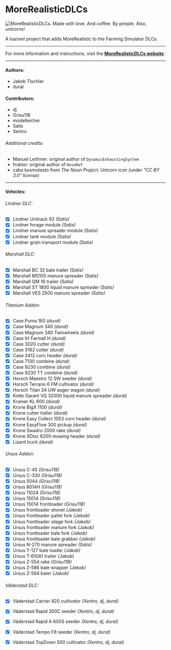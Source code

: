﻿MoreRealisticDLCs
=================

![MoreRealisticDLCs. Made with love. And coffee. By people. Also, unicorns!](http://jakobtischler.github.io/MoreRealisticDLCs/images/poster_1_small.jpg "MoreRealisticDLCs. Made with love. And coffee. By people. Also, unicorns!")


A lua/xml project that adds MoreRealistic to the Farming Simulator DLCs.

---

For more information and instructions, visit the [**MoreRealisticDLCs website**](http://jakobtischler.github.io/MoreRealisticDLCs).

---

#### Authors:
* Jakob Tischler
* dural

#### Contributors:
* dj
* Grisu118
* modelleicher
* Satis
* Xentro

###### Additional credits:
* Manuel Leithner: original author of `DynamicExhaustingSystem`
* fruktor: original author of `HoseRef`
* caba kosmotesto from *The Noun Project*: Unicorn icon *(under "CC BY 3.0" license)*

---

#### Vehicles:
###### Lindner DLC:
- [x] Lindner Unitrack 92 *(Satis)*
- [x] Lindner forage module *(Satis)*
- [x] Lindner manure spreader module *(Satis)*
- [x] Lindner tank module *(Satis)*
- [x] Lindner grain transport module *(Satis)*

###### Marshall DLC:
- [x] Marshall BC 32 bale trailer *(Satis)*
- [x] Marshall MS105 manure spreader *(Satis)*
- [x] Marshall QM 16 trailer *(Satis)*
- [x] Marshall ST 1800 liquid manure spreader *(Satis)*
- [x] Marshall VES 2500 manure spreader *(Satis)*

###### Titanium Addon:
- [x] Case Puma 160 *(dural)*
- [x] Case Magnum 340 *(dural)*
- [x] Case Magnum 340 Twinwheels *(dural)*
- [x] Case IH Farmall H *(dural)*
- [x] Case 3020 cutter *(dural)*
- [x] Case 3162 cutter *(dural)*
- [x] Case 3412 corn header *(dural)*
- [x] Case 7130 combine *(dural)*
- [x] Case 9230 combine *(dural)*
- [x] Case 9230 TT combine *(dural)*
- [x] Horsch Maestro 12 SW seeder *(dural)*
- [x] Horsch Terrano 6 FM cultivator *(dural)*
- [x] Horsch Titan 34 UW auger wagon *(dural)*
- [x] Kotte Garant VQ 32000 liquid manure spreader *(dural)*
- [x] Kramer KL 600 *(dural)*
- [x] Krone BigX 1100 *(dural)*
- [x] Krone cutter trailer *(dural)*
- [x] Krone Easy Collect 1053 corn header *(dural)*
- [x] Krone EasyFlow 300 pickup *(dural)*
- [x] Krone Swadro 2000 rake *(dural)*
- [x] Krone XDisc 6200 mowing header *(dural)*
- [x] Lizard truck *(dural)*

###### Ursus Addon:
- [x] Ursus C-45 *(Grisu118)*
- [x] Ursus C-330 *(Grisu118)*
- [x] Ursus 5044 *(Grisu118)*
- [x] Ursus 8014H *(Grisu118)*
- [x] Ursus 11024 *(Grisu118)*
- [x] Ursus 15014 *(Grisu118)*
- [x] Ursus 15014 frontloader *(Grisu118)*
- [x] Ursus frontloader shovel *(Jakob)*
- [x] Ursus frontloader pallet fork *(Jakob)*
- [x] Ursus frontloader silage fork *(Jakob)*
- [x] Ursus frontloader manure fork *(Jakob)*
- [x] Ursus frontloader bale fork *(Jakob)*
- [x] Ursus frontloader bale grabber *(Jakob)*
- [x] Ursus N-270 manure spreader *(Satis)*
- [x] Ursus T-127 bale loader *(Jakob)*
- [x] Ursus T-610A1 trailer *(Jakob)*
- [x] Ursus Z-554 rake *(Grisu118)*
- [x] Ursus Z-586 bale wrapper *(Jakob)*
- [x] Ursus Z-594 baler *(Jakob)*

###### Väderstad DLC:
- [x] Väderstad Carrier 820 cultivator *(Xentro, dj, dural)*
- [x] Väderstad Rapid 300C seeder *(Xentro, dj, dural)*
- [x] Väderstad Rapid A 600S seeder *(Xentro, dj, dural)*
- [x] Väderstad Tempo F8 seeder *(Xentro, dj, dural)*
- [x] Väderstad TopDown 500 cultivator *(Xentro, dj, dural)*

